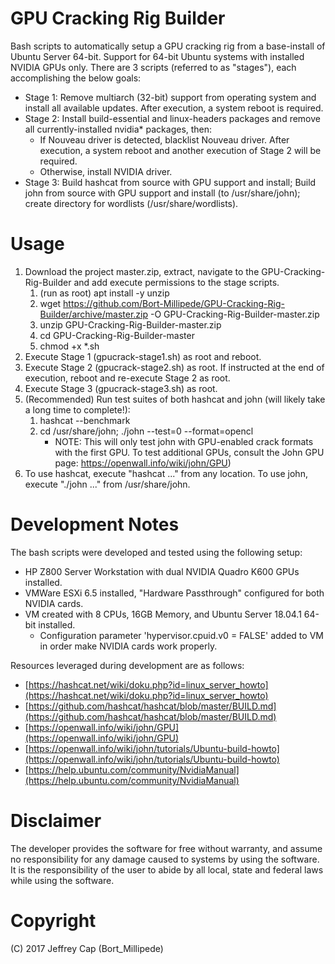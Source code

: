 # GPU Cracking Rig Builder
Bash scripts to automatically setup a GPU cracking rig from a base-install of Ubuntu Server 64-bit. Support for 64-bit Ubuntu systems with installed NVIDIA GPUs only. There are 3 scripts (referred to as "stages"), each accomplishing the below goals:

* Stage 1: Remove multiarch (32-bit) support from operating system and install all available updates. After execution, a system reboot is required.
* Stage 2: Install build-essential and linux-headers packages and remove all currently-installed nvidia* packages, then:
	* If Nouveau driver is detected, blacklist Nouveau driver. After execution, a system reboot and another execution of Stage 2 will be required.
	* Otherwise, install NVIDIA driver.
* Stage 3: Build hashcat from source with GPU support and install; Build john from source with GPU support and install (to /usr/share/john); create directory for wordlists (/usr/share/wordlists).

# Usage
1. Download the project master.zip, extract, navigate to the GPU-Cracking-Rig-Builder and add execute permissions to the stage scripts.
	1. (run as root) apt install -y unzip
	2. wget https://github.com/Bort-Millipede/GPU-Cracking-Rig-Builder/archive/master.zip -O GPU-Cracking-Rig-Builder-master.zip
	3. unzip GPU-Cracking-Rig-Builder-master.zip
	4. cd GPU-Cracking-Rig-Builder-master
	5. chmod +x *.sh
2. Execute Stage 1 (gpucrack-stage1.sh) as root and reboot.
3. Execute Stage 2 (gpucrack-stage2.sh) as root. If instructed at the end of execution, reboot and re-execute Stage 2 as root.
4. Execute Stage 3 (gpucrack-stage3.sh) as root.
5. (Recommended) Run test suites of both hashcat and john (will likely take a long time to complete!):
	1. hashcat --benchmark
	2. cd /usr/share/john; ./john --test=0 --format=opencl
		* NOTE: This will only test john with GPU-enabled crack formats with the first GPU. To test additional GPUs, consult the John GPU page: https://openwall.info/wiki/john/GPU)
6. To use hashcat, execute "hashcat ..." from any location. To use john, execute "./john ..." from /usr/share/john.

# Development Notes
The bash scripts were developed and tested using the following setup:

* HP Z800 Server Workstation with dual NVIDIA Quadro K600 GPUs installed.
* VMWare ESXi 6.5 installed, "Hardware Passthrough" configured for both NVIDIA cards.
* VM created with 8 CPUs, 16GB Memory, and Ubuntu Server 18.04.1 64-bit installed.
	* Configuration parameter 'hypervisor.cpuid.v0 = FALSE' added to VM in order make NVIDIA cards work properly.

Resources leveraged during development are as follows:

* [https://hashcat.net/wiki/doku.php?id=linux_server_howto](https://hashcat.net/wiki/doku.php?id=linux_server_howto)
* [https://github.com/hashcat/hashcat/blob/master/BUILD.md](https://github.com/hashcat/hashcat/blob/master/BUILD.md)
* [https://openwall.info/wiki/john/GPU](https://openwall.info/wiki/john/GPU)
* [https://openwall.info/wiki/john/tutorials/Ubuntu-build-howto](https://openwall.info/wiki/john/tutorials/Ubuntu-build-howto)
* [https://help.ubuntu.com/community/NvidiaManual](https://help.ubuntu.com/community/NvidiaManual)

# Disclaimer
The developer provides the software for free without warranty, and assume no responsibility for any damage caused to systems by using the software. It is the responsibility of the user to abide by all local, state and federal laws while using the software.

# Copyright
(C) 2017 Jeffrey Cap (Bort_Millipede)

